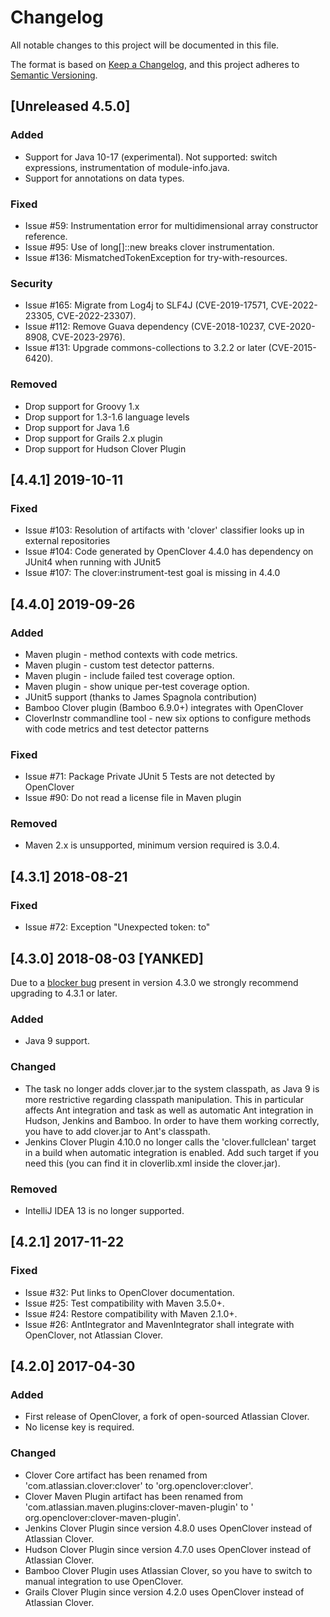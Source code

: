 # Changelog

All notable changes to this project will be documented in this file.

The format is based on [Keep a Changelog](https://keepachangelog.com/en/1.0.0/),
and this project adheres to [Semantic Versioning](https://semver.org/spec/v2.0.0.html).

## [Unreleased 4.5.0]

### Added

- Support for Java 10-17 (experimental). Not supported: switch expressions, instrumentation of module-info.java.
- Support for annotations on data types.

### Fixed

- Issue #59: Instrumentation error for multidimensional array constructor reference.
- Issue #95: Use of long[]::new breaks clover instrumentation.
- Issue #136: MismatchedTokenException for try-with-resources.

### Security

- Issue #165: Migrate from Log4j to SLF4J (CVE-2019-17571, CVE-2022-23305, CVE-2022-23307).
- Issue #112: Remove Guava dependency (CVE-2018-10237, CVE-2020-8908, CVE-2023-2976).
- Issue #131: Upgrade commons-collections to 3.2.2 or later (CVE-2015-6420).

### Removed

- Drop support for Groovy 1.x
- Drop support for 1.3-1.6 language levels
- Drop support for Java 1.6
- Drop support for Grails 2.x plugin
- Drop support for Hudson Clover Plugin

## [4.4.1] 2019-10-11

### Fixed

- Issue #103: Resolution of artifacts with 'clover' classifier looks up in external repositories
- Issue #104: Code generated by OpenClover 4.4.0 has dependency on JUnit4 when running with JUnit5
- Issue #107: The clover:instrument-test goal is missing in 4.4.0

## [4.4.0] 2019-09-26

### Added

- Maven plugin - method contexts with code metrics.
- Maven plugin - custom test detector patterns.
- Maven plugin - include failed test coverage option.
- Maven plugin - show unique per-test coverage option.
- JUnit5 support (thanks to James Spagnola contribution)
- Bamboo Clover plugin (Bamboo 6.9.0+) integrates with OpenClover
- CloverInstr commandline tool - new six options to configure methods with code metrics and test detector patterns

### Fixed

- Issue #71: Package Private JUnit 5 Tests are not detected by OpenClover
- Issue #90: Do not read a license file in Maven plugin

### Removed

- Maven 2.x is unsupported, minimum version required is 3.0.4.

## [4.3.1] 2018-08-21

### Fixed

- Issue #72: Exception "Unexpected token: to"

## [4.3.0] 2018-08-03 [YANKED]

Due to a [blocker bug](https://github.com/openclover/clover/issues/72) present in version 4.3.0 we strongly recommend upgrading to 4.3.1 or later.
### Added

- Java 9 support.

### Changed

- The <clover-env> task no longer adds clover.jar to the system classpath, as Java 9 is more restrictive regarding
  classpath manipulation. This in particular affects Ant integration and <clover-setup> task as well as automatic
  Ant integration in Hudson, Jenkins and Bamboo. In order to have them working correctly, you have to add clover.jar
  to Ant's classpath.
- Jenkins Clover Plugin 4.10.0 no longer calls the 'clover.fullclean' target in a build when automatic integration is
  enabled. Add such target if you need this (you can find it in cloverlib.xml inside the clover.jar).

### Removed

- IntelliJ IDEA 13 is no longer supported.

## [4.2.1] 2017-11-22

### Fixed

- Issue #32: Put links to OpenClover documentation.
- Issue #25: Test compatibility with Maven 3.5.0+.
- Issue #24: Restore compatibility with Maven 2.1.0+.
- Issue #26: AntIntegrator and MavenIntegrator shall integrate with OpenClover, not Atlassian Clover.

## [4.2.0] 2017-04-30

### Added

- First release of OpenClover, a fork of open-sourced Atlassian Clover.
- No license key is required.

### Changed

- Clover Core artifact has been renamed from 'com.atlassian.clover:clover' to 'org.openclover:clover'.
- Clover Maven Plugin artifact has been renamed from 'com.atlassian.maven.plugins:clover-maven-plugin' to '
  org.openclover:clover-maven-plugin'.
- Jenkins Clover Plugin since version 4.8.0 uses OpenClover instead of Atlassian Clover.
- Hudson Clover Plugin since version 4.7.0 uses OpenClover instead of Atlassian Clover.
- Bamboo Clover Plugin uses Atlassian Clover, so you have to switch to manual integration to use OpenClover.
- Grails Clover Plugin since version 4.2.0 uses OpenClover instead of Atlassian Clover.

